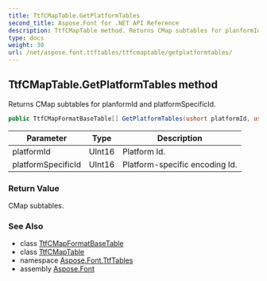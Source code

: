```yaml
---
title: TtfCMapTable.GetPlatformTables
second_title: Aspose.Font for .NET API Reference
description: TtfCMapTable method. Returns CMap subtables for planformId and platformSpecificId
type: docs
weight: 30
url: /net/aspose.font.ttftables/ttfcmaptable/getplatformtables/
---
```

## TtfCMapTable.GetPlatformTables method

Returns CMap subtables for planformId and platformSpecificId.

```csharp
public TtfCMapFormatBaseTable[] GetPlatformTables(ushort platformId, ushort platformSpecificId)
```

| Parameter | Type | Description |
| --- | --- | --- |
| platformId | UInt16 | Platform Id. |
| platformSpecificId | UInt16 | Platform-specific encoding Id. |

### Return Value

CMap subtables.

### See Also

* class [TtfCMapFormatBaseTable](../../../aspose.font.ttfcmapformats/ttfcmapformatbasetable/)
* class [TtfCMapTable](../)
* namespace [Aspose.Font.TtfTables](../../ttfcmaptable/)
* assembly [Aspose.Font](../../../)


